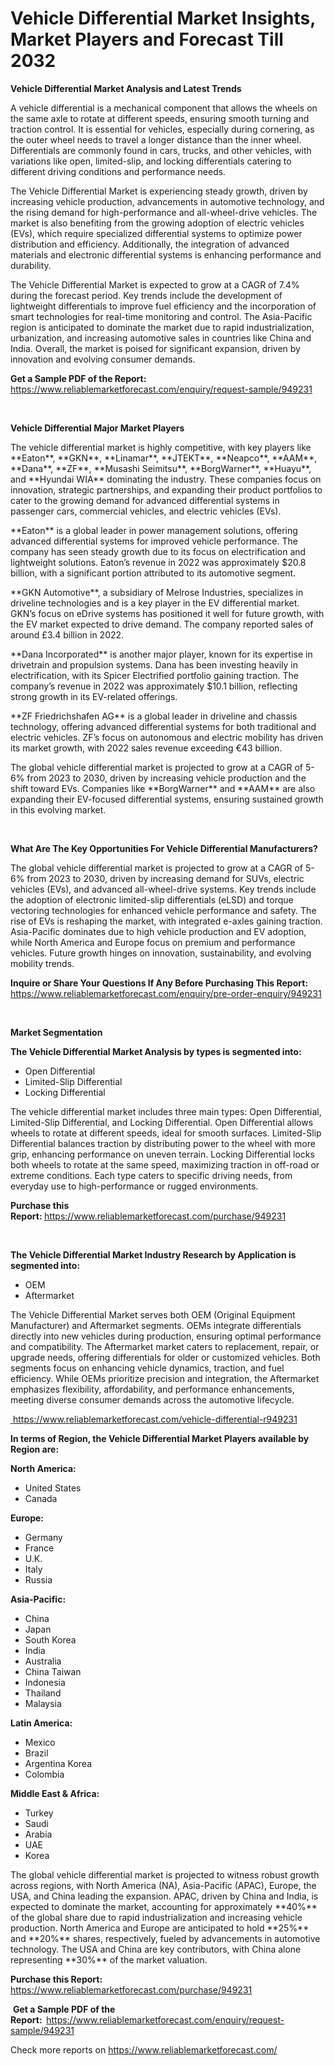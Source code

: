 <p><h1>Vehicle Differential Market Insights, Market Players and Forecast Till 2032</h1></p><p><strong>Vehicle Differential Market Analysis and Latest Trends</strong></p>
<p><p>A vehicle differential is a mechanical component that allows the wheels on the same axle to rotate at different speeds, ensuring smooth turning and traction control. It is essential for vehicles, especially during cornering, as the outer wheel needs to travel a longer distance than the inner wheel. Differentials are commonly found in cars, trucks, and other vehicles, with variations like open, limited-slip, and locking differentials catering to different driving conditions and performance needs.</p><p>The Vehicle Differential Market is experiencing steady growth, driven by increasing vehicle production, advancements in automotive technology, and the rising demand for high-performance and all-wheel-drive vehicles. The market is also benefiting from the growing adoption of electric vehicles (EVs), which require specialized differential systems to optimize power distribution and efficiency. Additionally, the integration of advanced materials and electronic differential systems is enhancing performance and durability.</p><p>The Vehicle Differential Market is expected to grow at a CAGR of 7.4% during the forecast period. Key trends include the development of lightweight differentials to improve fuel efficiency and the incorporation of smart technologies for real-time monitoring and control. The Asia-Pacific region is anticipated to dominate the market due to rapid industrialization, urbanization, and increasing automotive sales in countries like China and India. Overall, the market is poised for significant expansion, driven by innovation and evolving consumer demands.</p></p>
<p><strong>Get a Sample PDF of the Report:&nbsp;</strong> <a href="https://www.reliablemarketforecast.com/enquiry/request-sample/949231?utm_campaign=1890&utm_medium=2&utm_source=Github&utm_content=ia&utm_term=23012025&utm_id=vehicle-differential">https://www.reliablemarketforecast.com/enquiry/request-sample/949231</a></p>
<p>&nbsp;</p>
<p><strong>Vehicle Differential Major Market Players</strong></p>
<p><p>The vehicle differential market is highly competitive, with key players like **Eaton**, **GKN**, **Linamar**, **JTEKT**, **Neapco**, **AAM**, **Dana**, **ZF**, **Musashi Seimitsu**, **BorgWarner**, **Huayu**, and **Hyundai WIA** dominating the industry. These companies focus on innovation, strategic partnerships, and expanding their product portfolios to cater to the growing demand for advanced differential systems in passenger cars, commercial vehicles, and electric vehicles (EVs).</p><p>**Eaton** is a global leader in power management solutions, offering advanced differential systems for improved vehicle performance. The company has seen steady growth due to its focus on electrification and lightweight solutions. Eaton’s revenue in 2022 was approximately $20.8 billion, with a significant portion attributed to its automotive segment.</p><p>**GKN Automotive**, a subsidiary of Melrose Industries, specializes in driveline technologies and is a key player in the EV differential market. GKN’s focus on eDrive systems has positioned it well for future growth, with the EV market expected to drive demand. The company reported sales of around £3.4 billion in 2022.</p><p>**Dana Incorporated** is another major player, known for its expertise in drivetrain and propulsion systems. Dana has been investing heavily in electrification, with its Spicer Electrified portfolio gaining traction. The company’s revenue in 2022 was approximately $10.1 billion, reflecting strong growth in its EV-related offerings.</p><p>**ZF Friedrichshafen AG** is a global leader in driveline and chassis technology, offering advanced differential systems for both traditional and electric vehicles. ZF’s focus on autonomous and electric mobility has driven its market growth, with 2022 sales revenue exceeding €43 billion.</p><p>The global vehicle differential market is projected to grow at a CAGR of 5-6% from 2023 to 2030, driven by increasing vehicle production and the shift toward EVs. Companies like **BorgWarner** and **AAM** are also expanding their EV-focused differential systems, ensuring sustained growth in this evolving market.</p></p>
<p>&nbsp;</p>
<p><strong>What Are The Key Opportunities For Vehicle Differential Manufacturers?</strong></p>
<p><p>The global vehicle differential market is projected to grow at a CAGR of 5-6% from 2023 to 2030, driven by increasing demand for SUVs, electric vehicles (EVs), and advanced all-wheel-drive systems. Key trends include the adoption of electronic limited-slip differentials (eLSD) and torque vectoring technologies for enhanced vehicle performance and safety. The rise of EVs is reshaping the market, with integrated e-axles gaining traction. Asia-Pacific dominates due to high vehicle production and EV adoption, while North America and Europe focus on premium and performance vehicles. Future growth hinges on innovation, sustainability, and evolving mobility trends.</p></p>
<p><strong>Inquire or Share Your Questions If Any Before Purchasing This Report:</strong> <a href="https://www.reliablemarketforecast.com/enquiry/pre-order-enquiry/949231?utm_campaign=1890&utm_medium=2&utm_source=Github&utm_content=ia&utm_term=23012025&utm_id=vehicle-differential">https://www.reliablemarketforecast.com/enquiry/pre-order-enquiry/949231</a></p>
<p>&nbsp;</p>
<p><strong>Market Segmentation</strong></p>
<p><strong>The Vehicle Differential Market Analysis by types is segmented into:</strong></p>
<p><ul><li>Open Differential</li><li>Limited-Slip Differential</li><li>Locking Differential</li></ul></p>
<p><p>The vehicle differential market includes three main types: Open Differential, Limited-Slip Differential, and Locking Differential. Open Differential allows wheels to rotate at different speeds, ideal for smooth surfaces. Limited-Slip Differential balances traction by distributing power to the wheel with more grip, enhancing performance on uneven terrain. Locking Differential locks both wheels to rotate at the same speed, maximizing traction in off-road or extreme conditions. Each type caters to specific driving needs, from everyday use to high-performance or rugged environments.</p></p>
<p><strong>Purchase this Report:&nbsp;</strong><a href="https://www.reliablemarketforecast.com/purchase/949231?utm_campaign=1890&utm_medium=2&utm_source=Github&utm_content=ia&utm_term=23012025&utm_id=vehicle-differential">https://www.reliablemarketforecast.com/purchase/949231</a></p>
<p>&nbsp;</p>
<p><strong>The Vehicle Differential Market Industry Research by Application is segmented into:</strong></p>
<p><ul><li>OEM</li><li>Aftermarket</li></ul></p>
<p><p>The Vehicle Differential Market serves both OEM (Original Equipment Manufacturer) and Aftermarket segments. OEMs integrate differentials directly into new vehicles during production, ensuring optimal performance and compatibility. The Aftermarket market caters to replacement, repair, or upgrade needs, offering differentials for older or customized vehicles. Both segments focus on enhancing vehicle dynamics, traction, and fuel efficiency. While OEMs prioritize precision and integration, the Aftermarket emphasizes flexibility, affordability, and performance enhancements, meeting diverse consumer demands across the automotive lifecycle.</p></p>
<p><a href="https://www.reliablemarketforecast.com/vehicle-differential-r949231?utm_campaign=1890&utm_medium=2&utm_source=Github&utm_content=ia&utm_term=23012025&utm_id=vehicle-differential">&nbsp;https://www.reliablemarketforecast.com/vehicle-differential-r949231</a></p>
<p><strong>In terms of Region, the Vehicle Differential Market Players available by Region are:</strong></p>
<p>
    <p> <strong> North America: </strong>
        <ul>
            <li>United States</li>
            <li>Canada</li>
        </ul>
        </p> 
    <p> <strong> Europe: </strong>
        <ul>
            <li>Germany</li>
            <li>France</li>
            <li>U.K.</li>
            <li>Italy</li>
            <li>Russia</li>
        </ul>
        </p> 
    <p> <strong> Asia-Pacific: </strong>
        <ul>
            <li>China</li>
            <li>Japan</li>
            <li>South Korea</li>
            <li>India</li>
            <li>Australia</li>
            <li>China Taiwan</li>
            <li>Indonesia</li>
            <li>Thailand</li>
            <li>Malaysia</li>
        </ul>
        </p> 
    <p> <strong> Latin America: </strong>
        <ul>
            <li>Mexico</li>
            <li>Brazil</li>
            <li>Argentina Korea</li>
            <li>Colombia</li>
        </ul>
        </p> 
    <p> <strong> Middle East & Africa: </strong>
        <ul>
            <li>Turkey</li>
            <li>Saudi</li>
            <li>Arabia</li>
            <li>UAE</li>
            <li>Korea</li>
        </ul>
    </p>
    </p>
<p><p>The global vehicle differential market is projected to witness robust growth across regions, with North America (NA), Asia-Pacific (APAC), Europe, the USA, and China leading the expansion. APAC, driven by China and India, is expected to dominate the market, accounting for approximately **40%** of the global share due to rapid industrialization and increasing vehicle production. North America and Europe are anticipated to hold **25%** and **20%** shares, respectively, fueled by advancements in automotive technology. The USA and China are key contributors, with China alone representing **30%** of the market valuation.</p></p>
<p><strong>Purchase this Report: </strong><a href="https://www.reliablemarketforecast.com/purchase/949231?utm_campaign=1890&utm_medium=2&utm_source=Github&utm_content=ia&utm_term=23012025&utm_id=vehicle-differential">https://www.reliablemarketforecast.com/purchase/949231</a></p>
<p>&nbsp;<strong>Get a Sample PDF of the Report:&nbsp;&nbsp;</strong><a href="https://www.reliablemarketforecast.com/enquiry/request-sample/949231?utm_campaign=1890&utm_medium=2&utm_source=Github&utm_content=ia&utm_term=23012025&utm_id=vehicle-differential">https://www.reliablemarketforecast.com/enquiry/request-sample/949231</a></p>
<p><strong></strong></p>
<p>Check more reports on <a href="https://www.reliablemarketforecast.com/?utm_campaign=1890&utm_medium=2&utm_source=Github&utm_content=ia&utm_term=23012025&utm_id=vehicle-differential">https://www.reliablemarketforecast.com/</a></p>